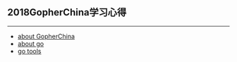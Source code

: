 2018GopherChina学习心得
---

---

* [about GopherChina](https://zdfeng.github.io/about_go/GopherChinaIntroduction.html#1)
* [about go](intro.md)
* [go tools](https://zdfeng.github.io/about_go/GopherChinaGoTools.htm#1)
